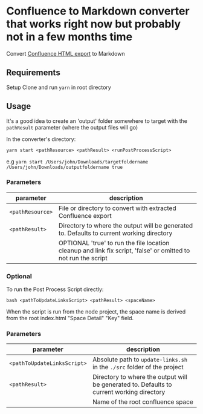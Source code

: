 # Confluence to Markdown converter that works right now but probably not in a few months time

Convert [Confluence HTML export](#conflhowto) to Markdown


## Requirements

Setup
Clone and run `yarn` in root directory

## Usage

It's a good idea to create an 'output' folder somewhere to target with the `pathResult` parameter (where the output files will go)

In the converter's directory:

```
yarn start <pathResource> <pathResult> <runPostProcessScript>
```
e.g
`yarn start /Users/john/Downloads/targetfoldername /Users/john/Downloads/outputfoldername true`

### Parameters

parameter | description
--- | ---
`<pathResource>` | File or directory to convert with extracted Confluence export
`<pathResult>` | Directory to where the output will be generated to. Defaults to current working directory
<runPostProcessScript> | OPTIONAL 'true' to run the file location cleanup and link fix script, 'false' or omitted to not run the script 

### Optional

To run the Post Process Script directly:

`bash <pathToUpdateLinksScript> <pathResult> <spaceName>`

When the script is run from the node project, the space name is derived from the root index.html "Space Detail" "Key" field.

### Parameters

| parameter                   | description                                                  |
| --------------------------- | ------------------------------------------------------------ |
| `<pathToUpdateLinksScript>` | Absolute path to `update-links.sh` in the `./src` folder of the project |
| `<pathResult>`              | Directory to where the output will be generated to. Defaults to current working directory |
| <spaceName>                 | Name of the root confluence space                            |

### 
